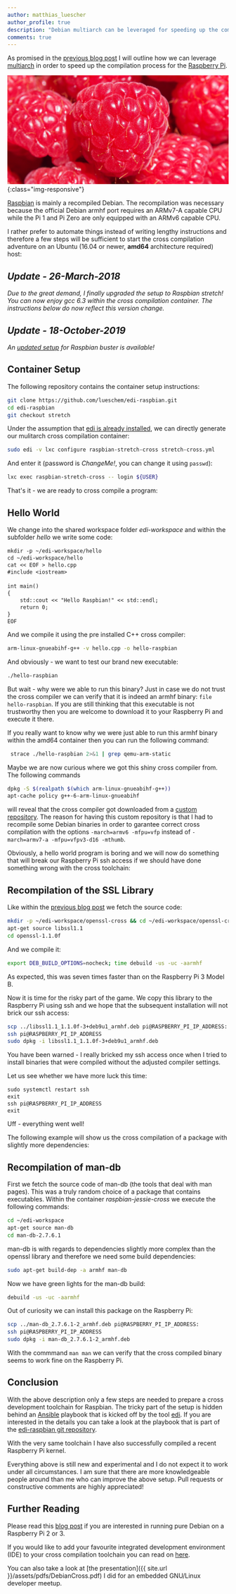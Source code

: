 ```yaml
---
author: matthias_luescher
author_profile: true
description: "Debian multiarch can be leveraged for speeding up the compilation of software for the Raspberry Pi."
comments: true
---
```


As promised in the [previous blog post](/Compiling-for-Embedded-Debian-Target-Systems/) I will outline how we can leverage 
[multiarch](https://wiki.debian.org/Multiarch/HOWTO) in order to speed up the compilation process for the 
[Raspberry Pi](http://www.raspberrypi.org).

![raspberry](/assets/images/blog/raspberry.png){:class="img-responsive"}

[Raspbian](https://www.raspbian.org/) is mainly a recompiled Debian. The recompilation was necessary because the official 
Debian armhf port requires an ARMv7-A capable CPU while the Pi 1 and Pi Zero are only equipped with an ARMv6 capable CPU. 

I rather prefer to automate things instead of writing lengthy instructions and therefore a few steps will be sufficient
to start the cross compilation adventure on an Ubuntu (16.04 or newer, **amd64** architecture required) host:

*Update - 26-March-2018*
------------------------

_Due to the great demand, I finally upgraded the setup to Raspbian stretch! You can now enjoy gcc 6.3 within the
cross compilation container. The instructions below do now reflect this version change._

*Update - 18-October-2019*
--------------------------

_An [updated setup](/Cross-Compiling-for-Raspbian-Buster/) for Raspbian buster is available!_


Container Setup
---------------

The following repository contains the container setup instructions:

``` bash
git clone https://github.com/lueschem/edi-raspbian.git
cd edi-raspbian
git checkout stretch
```

Under the assumption that [edi is already installed](https://docs.get-edi.io/en/latest/getting_started.html), we can directly
generate our mulitarch cross compilation container:

``` bash
sudo edi -v lxc configure raspbian-stretch-cross stretch-cross.yml
```

And enter it (password is _ChangeMe!_, you can change it using ```passwd```):

``` bash
lxc exec raspbian-stretch-cross -- login ${USER}
```

That's it - we are ready to cross compile a program:

Hello World
-----------

We change into the shared workspace folder _edi-workspace_ and within the subfolder _hello_ we write some code:

```
mkdir -p ~/edi-workspace/hello
cd ~/edi-workspace/hello
cat << EOF > hello.cpp
#include <iostream>
 
int main()
{
    std::cout << "Hello Raspbian!" << std::endl;
    return 0;
}
EOF
```

And we compile it using the pre installed C++ cross compiler:

``` bash
arm-linux-gnueabihf-g++ -v hello.cpp -o hello-raspbian
```

And obviously - we want to test our brand new executable:

``` bash
./hello-raspbian
```

But wait - why were we able to run this binary? Just in case we do not trust the cross compiler we can verify that it is 
indeed an armhf binary: ```file hello-raspbian```. If you are still thinking that this executable is not trustworthy
then you are welcome to download it to your Raspberry Pi and execute it there.

If you really want to know why we were just able to run this armhf binary within the amd64 container then you can run
the following command:

``` bash
 strace ./hello-raspbian 2>&1 | grep qemu-arm-static
```

Maybe we are now curious where we got this shiny cross compiler from. The following commands

``` bash
dpkg -S $(realpath $(which arm-linux-gnueabihf-g++))
apt-cache policy g++-6-arm-linux-gnueabihf
```

will reveal that the cross compiler got downloaded from a 
[custom repository](https://get-edi.github.io/raspbian-cross-compiler/).
The reason for having this custom repository is that I had to recompile some Debian binaries in order to garantee
correct cross compilation with the options ```-march=armv6 -mfpu=vfp``` instead of
```-march=armv7-a -mfpu=vfpv3-d16 -mthumb```.

Obviously, a hello world program is boring and we will now do something that will break our Raspberry Pi ssh access if we
should have done something wrong with the cross toolchain:

Recompilation of the SSL Library
--------------------------------

Like within the [previous blog post](/Compiling-for-Embedded-Debian-Target-Systems/) we fetch the source code:

``` bash
mkdir -p ~/edi-workspace/openssl-cross && cd ~/edi-workspace/openssl-cross
apt-get source libssl1.1
cd openssl-1.1.0f
```

And we compile it:

``` bash
export DEB_BUILD_OPTIONS=nocheck; time debuild -us -uc -aarmhf
```

As expected, this was seven times faster than on the Raspberry Pi 3 Model B.

Now it is time for the risky part of the game. We copy this library to the Raspberry Pi using ssh and we hope that the
subsequent installation will not brick our ssh access:

``` bash
scp ../libssl1.1_1.1.0f-3+deb9u1_armhf.deb pi@RASPBERRY_PI_IP_ADDRESS:
ssh pi@RASPBERRY_PI_IP_ADDRESS
sudo dpkg -i libssl1.1_1.1.0f-3+deb9u1_armhf.deb
```

You have been warned - I really bricked my ssh access once when I tried to install binaries that were compiled
without the adjusted compiler settings.

Let us see whether we have more luck this time:

```
sudo systemctl restart ssh
exit
ssh pi@RASPBERRY_PI_IP_ADDRESS
exit
```

Uff - everything went well!

The following example will show us the cross compilation of a package with slightly more dependencies:

Recompilation of man-db
-----------------------

First we fetch the source code of man-db (the tools that deal with man pages). This was a truly random choice of a package
that contains executables. Within the container _raspbian-jessie-cross_ we execute the following commands:

``` bash
cd ~/edi-workspace
apt-get source man-db
cd man-db-2.7.6.1 
```

man-db is with regards to dependencies slightly more complex than the openssl library and therefore we need some build dependencies:

``` bash
sudo apt-get build-dep -a armhf man-db
```

Now we have green lights for the man-db build:

``` bash
debuild -us -uc -aarmhf
```

Out of curiosity we can install this package on the Raspberry Pi:

``` bash
scp ../man-db_2.7.6.1-2_armhf.deb pi@RASPBERRY_PI_IP_ADDRESS:
ssh pi@RASPBERRY_PI_IP_ADDRESS
sudo dpkg -i man-db_2.7.6.1-2_armhf.deb
```

With the commmand ```man man``` we can verify that the cross compiled binary seems to work fine on the Raspberry Pi.

Conclusion
----------

With the above description only a few steps are needed to prepare a cross development toolchain for Raspbian. The tricky 
part of the setup is hidden behind an [Ansible](https://www.ansible.com/) playbook that is kicked off by the tool
[edi](https://www.get-edi.io).
If you are interested in the details you can take a look at the playbook that is part of the 
[edi-raspbian git repository](https://github.com/lueschem/edi-raspbian).

With the very same toolchain I have also successfully compiled a recent Raspberry Pi kernel.

Everything above is still new and experimental and I do not expect it to work under all circumstances. I am sure that there
are more knowledgeable people around than me who can improve the above setup. Pull requests or constructive comments are
highly appreciated!

Further Reading
---------------

Please read this [blog post](/A-new-Approach-to-Operating-System-Image-Generation/) if you are interested in running
pure Debian on a Raspberry Pi 2 or 3.

If you would like to add your favourite integrated development environment (IDE) to your cross compilation
toolchain you can read on [here](/Running-GUI-Applications-Within-LXD-Container/).

You can also take a look at [the presentation]({{ site.url }}/assets/pdfs/DebianCross.pdf) I did for an
embedded GNU/Linux developer meetup.
